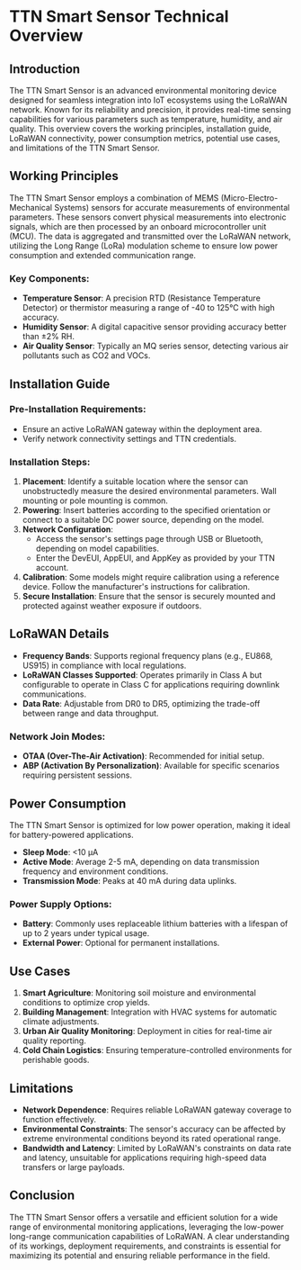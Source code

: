# TTN Smart Sensor Technical Overview

## Introduction

The TTN Smart Sensor is an advanced environmental monitoring device designed for seamless integration into IoT ecosystems using the LoRaWAN network. Known for its reliability and precision, it provides real-time sensing capabilities for various parameters such as temperature, humidity, and air quality. This overview covers the working principles, installation guide, LoRaWAN connectivity, power consumption metrics, potential use cases, and limitations of the TTN Smart Sensor.

## Working Principles

The TTN Smart Sensor employs a combination of MEMS (Micro-Electro-Mechanical Systems) sensors for accurate measurements of environmental parameters. These sensors convert physical measurements into electronic signals, which are then processed by an onboard microcontroller unit (MCU). The data is aggregated and transmitted over the LoRaWAN network, utilizing the Long Range (LoRa) modulation scheme to ensure low power consumption and extended communication range.

### Key Components:
- **Temperature Sensor**: A precision RTD (Resistance Temperature Detector) or thermistor measuring a range of -40 to 125°C with high accuracy.
- **Humidity Sensor**: A digital capacitive sensor providing accuracy better than ±2% RH.
- **Air Quality Sensor**: Typically an MQ series sensor, detecting various air pollutants such as CO2 and VOCs.

## Installation Guide

### Pre-Installation Requirements:
- Ensure an active LoRaWAN gateway within the deployment area.
- Verify network connectivity settings and TTN credentials.

### Installation Steps:
1. **Placement**: Identify a suitable location where the sensor can unobstructedly measure the desired environmental parameters. Wall mounting or pole mounting is common.
2. **Powering**: Insert batteries according to the specified orientation or connect to a suitable DC power source, depending on the model.
3. **Network Configuration**:
   - Access the sensor's settings page through USB or Bluetooth, depending on model capabilities.
   - Enter the DevEUI, AppEUI, and AppKey as provided by your TTN account.
4. **Calibration**: Some models might require calibration using a reference device. Follow the manufacturer's instructions for calibration.
5. **Secure Installation**: Ensure that the sensor is securely mounted and protected against weather exposure if outdoors.

## LoRaWAN Details

- **Frequency Bands**: Supports regional frequency plans (e.g., EU868, US915) in compliance with local regulations.
- **LoRaWAN Classes Supported**: Operates primarily in Class A but configurable to operate in Class C for applications requiring downlink communications.
- **Data Rate**: Adjustable from DR0 to DR5, optimizing the trade-off between range and data throughput.

### Network Join Modes:
- **OTAA (Over-The-Air Activation)**: Recommended for initial setup.
- **ABP (Activation By Personalization)**: Available for specific scenarios requiring persistent sessions.

## Power Consumption

The TTN Smart Sensor is optimized for low power operation, making it ideal for battery-powered applications.

- **Sleep Mode**: <10 µA
- **Active Mode**: Average 2-5 mA, depending on data transmission frequency and environment conditions.
- **Transmission Mode**: Peaks at 40 mA during data uplinks.

### Power Supply Options:
- **Battery**: Commonly uses replaceable lithium batteries with a lifespan of up to 2 years under typical usage.
- **External Power**: Optional for permanent installations.

## Use Cases

1. **Smart Agriculture**: Monitoring soil moisture and environmental conditions to optimize crop yields.
2. **Building Management**: Integration with HVAC systems for automatic climate adjustments.
3. **Urban Air Quality Monitoring**: Deployment in cities for real-time air quality reporting.
4. **Cold Chain Logistics**: Ensuring temperature-controlled environments for perishable goods.

## Limitations

- **Network Dependence**: Requires reliable LoRaWAN gateway coverage to function effectively.
- **Environmental Constraints**: The sensor's accuracy can be affected by extreme environmental conditions beyond its rated operational range.
- **Bandwidth and Latency**: Limited by LoRaWAN's constraints on data rate and latency, unsuitable for applications requiring high-speed data transfers or large payloads.

## Conclusion

The TTN Smart Sensor offers a versatile and efficient solution for a wide range of environmental monitoring applications, leveraging the low-power long-range communication capabilities of LoRaWAN. A clear understanding of its workings, deployment requirements, and constraints is essential for maximizing its potential and ensuring reliable performance in the field.